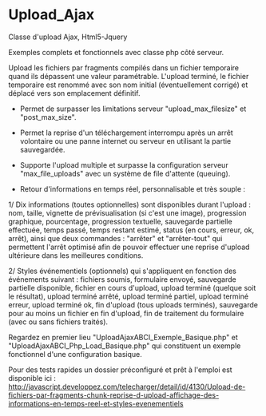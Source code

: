 # Upload_Ajax
Classe d'upload Ajax, Html5-Jquery

Exemples complets et fonctionnels avec classe php côté serveur.

Upload les fichiers par fragments compilés dans un fichier temporaire quand ils dépassent une valeur paramétrable. 
L'upload terminé, le fichier temporaire est renommé avec son nom initial (éventuellement corrigé) 
et déplacé vers son emplacement définitif.

- Permet de surpasser les limitations serveur "upload_max_filesize" et "post_max_size".

- Permet la reprise d'un téléchargement interrompu après un arrêt volontaire ou une panne internet ou serveur
en utilisant la partie sauvegardée.

- Supporte l'upload multiple et surpasse la configuration serveur "max_file_uploads" avec un système de file d'attente 
(queuing).

- Retour d'informations en temps réel, personnalisable et très souple :

1/ Dix informations (toutes optionnelles) sont disponibles durant l'upload : 
nom, taille, vignette de prévisualisation (si c'est une image), 
progression graphique, pourcentage, progression textuelle, sauvegarde partielle effectuée, 
temps passé, temps restant estimé, status (en cours, erreur, ok, arrêt), 
ainsi que deux commandes : "arrêter" et "arrêter-tout" qui permettent l'arrêt optimisé afin de pouvoir
effectuer une reprise d'upload ultérieure dans les meilleures conditions.

2/ Styles événementiels (optionnels) qui s'appliquent en fonction des événements suivant : fichiers soumis,
formulaire envoyé, sauvegarde partielle disponible, fichier en cours d'upload, upload terminé (quelque soit le résultat),
upload terminé arrêté, upload terminé partiel, upload terminé erreur, upload terminé ok, 
fin d'upload (tous uploads terminés), sauvegarde pour au moins un fichier en fin d'upload,
fin de traitement du formulaire (avec ou sans fichiers traités).

Regardez en premier lieu "UploadAjaxABCI_Exemple_Basique.php" et "UploadAjaxABCI_Php_Load_Basique.php" qui constituent un exemple fonctionnel d'une configuration basique.

Pour des tests rapides un dossier préconfiguré et prêt à l'emploi est disponible ici :
http://javascript.developpez.com/telecharger/detail/id/4130/Upload-de-fichiers-par-fragments-chunk-reprise-d-upload-affichage-des-informations-en-temps-reel-et-styles-evenementiels
